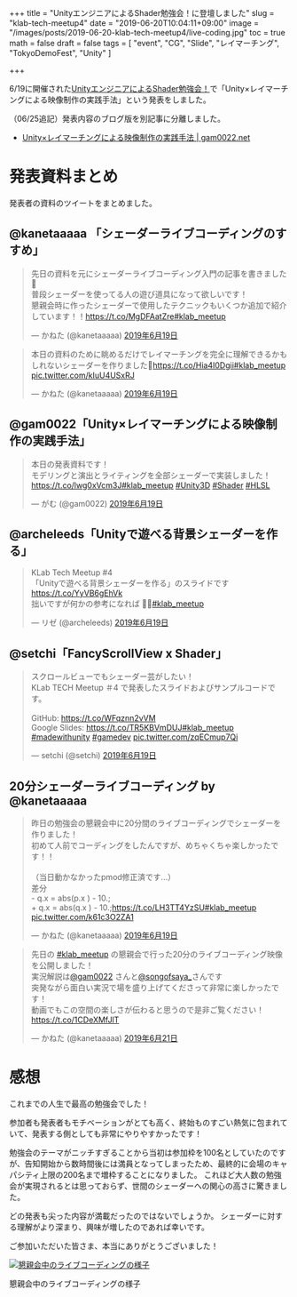 +++
title = "UnityエンジニアによるShader勉強会！に登壇しました"
slug = "klab-tech-meetup4"
date = "2019-06-20T10:04:11+09:00"
image = "/images/posts/2019-06-20-klab-tech-meetup4/live-coding.jpg"
toc = true
math = false
draft = false
tags = [
    "event", "CG", "Slide", "レイマーチング", "TokyoDemoFest", "Unity"
]

+++

6/19に開催された[UnityエンジニアによるShader勉強会！](https://techplay.jp/event/733454)で「Unity×レイマーチングによる映像制作の実践手法」という発表をしました。

<script async class="speakerdeck-embed" data-id="daf8218b7458460087137b6f23e938b3" data-ratio="1.77777777777778" src="//speakerdeck.com/assets/embed.js"></script>

<!--more-->

（06/25追記）発表内容のブログ版を別記事に分離しました。

- [Unity×レイマーチングによる映像制作の実践手法 | gam0022.net](https://gam0022.net/blog/2019/06/25/unity-raymarching/)

# 発表資料まとめ

発表者の資料のツイートをまとめました。

## @kanetaaaaa 「シェーダーライブコーディングのすすめ」

<blockquote class="twitter-tweet" data-lang="ja"><p lang="ja" dir="ltr">先日の資料を元にシェーダーライブコーディング入門の記事を書きました🤔<br>普段シェーダーを使ってる人の遊び道具になって欲しいです！<br>懇親会時に作ったシェーダーで使用したテクニックもいくつか追加で紹介しています！！<a href="https://t.co/MgDFAatZre">https://t.co/MgDFAatZre</a><a href="https://twitter.com/hashtag/klab_meetup?src=hash&amp;ref_src=twsrc%5Etfw">#klab_meetup</a></p>&mdash; かねた (@kanetaaaaa) <a href="https://twitter.com/kanetaaaaa/status/1141485526815346688?ref_src=twsrc%5Etfw">2019年6月19日</a></blockquote>
<script async src="https://platform.twitter.com/widgets.js" charset="utf-8"></script>

<blockquote class="twitter-tweet" data-lang="ja"><p lang="ja" dir="ltr">本日の資料のために眺めるだけでレイマーチングを完全に理解できるかもしれないシェーダーを作りました🤔<a href="https://t.co/Hia4I0Dgii">https://t.co/Hia4I0Dgii</a><a href="https://twitter.com/hashtag/klab_meetup?src=hash&amp;ref_src=twsrc%5Etfw">#klab_meetup</a> <a href="https://t.co/kIuU4USxRJ">pic.twitter.com/kIuU4USxRJ</a></p>&mdash; かねた (@kanetaaaaa) <a href="https://twitter.com/kanetaaaaa/status/1141307706139004934?ref_src=twsrc%5Etfw">2019年6月19日</a></blockquote>
<script async src="https://platform.twitter.com/widgets.js" charset="utf-8"></script>

## @gam0022「Unity×レイマーチングによる映像制作の実践手法」

<blockquote class="twitter-tweet" data-conversation="none" data-lang="ja"><p lang="ja" dir="ltr">本日の発表資料です！<br>モデリングと演出とライティングを全部シェーダーで実装しました！<a href="https://t.co/lwg0xVcm3J">https://t.co/lwg0xVcm3J</a><a href="https://twitter.com/hashtag/klab_meetup?src=hash&amp;ref_src=twsrc%5Etfw">#klab_meetup</a> <a href="https://twitter.com/hashtag/Unity3D?src=hash&amp;ref_src=twsrc%5Etfw">#Unity3D</a> <a href="https://twitter.com/hashtag/Shader?src=hash&amp;ref_src=twsrc%5Etfw">#Shader</a> <a href="https://twitter.com/hashtag/HLSL?src=hash&amp;ref_src=twsrc%5Etfw">#HLSL</a></p>&mdash; がむ (@gam0022) <a href="https://twitter.com/gam0022/status/1141307844999778304?ref_src=twsrc%5Etfw">2019年6月19日</a></blockquote>
<script async src="https://platform.twitter.com/widgets.js" charset="utf-8"></script>

## @archeleeds「Unityで遊べる背景シェーダーを作る」

<blockquote class="twitter-tweet" data-lang="ja"><p lang="ja" dir="ltr">KLab Tech Meetup #4<br>「Unityで遊べる背景シェーダーを作る」のスライドです<a href="https://t.co/YyVB6gEhVk">https://t.co/YyVB6gEhVk</a><br>拙いですが何かの参考になれば 🙇‍♂️<a href="https://twitter.com/hashtag/klab_meetup?src=hash&amp;ref_src=twsrc%5Etfw">#klab_meetup</a></p>&mdash; リゼ (@archeleeds) <a href="https://twitter.com/archeleeds/status/1141376228558983168?ref_src=twsrc%5Etfw">2019年6月19日</a></blockquote>
<script async src="https://platform.twitter.com/widgets.js" charset="utf-8"></script>

## @setchi「FancyScrollView x Shader」

<blockquote class="twitter-tweet" data-lang="ja"><p lang="ja" dir="ltr">スクロールビューでもシェーダー芸がしたい！<br>KLab TECH Meetup ＃4 で発表したスライドおよびサンプルコードです。<br><br>GitHub: <a href="https://t.co/WFqznn2vVM">https://t.co/WFqznn2vVM</a><br>Google Slides: <a href="https://t.co/TR5KBVmDUJ">https://t.co/TR5KBVmDUJ</a><a href="https://twitter.com/hashtag/klab_meetup?src=hash&amp;ref_src=twsrc%5Etfw">#klab_meetup</a> <a href="https://twitter.com/hashtag/madewithunity?src=hash&amp;ref_src=twsrc%5Etfw">#madewithunity</a> <a href="https://twitter.com/hashtag/gamedev?src=hash&amp;ref_src=twsrc%5Etfw">#gamedev</a> <a href="https://t.co/zqECmup7Qi">pic.twitter.com/zqECmup7Qi</a></p>&mdash; setchi (@setchi) <a href="https://twitter.com/setchi/status/1141313091134562304?ref_src=twsrc%5Etfw">2019年6月19日</a></blockquote>
<script async src="https://platform.twitter.com/widgets.js" charset="utf-8"></script>

## 20分シェーダーライブコーディング by @kanetaaaaa

<blockquote class="twitter-tweet" data-lang="ja"><p lang="ja" dir="ltr">昨日の勉強会の懇親会中に20分間のライブコーディングでシェーダーを作りました！<br>初めて人前でコーディングをしたんですが、めちゃくちゃ楽しかったです！！<br><br>（当日動かなかったpmod修正済です...）<br>差分<br>- q.x = abs(p.x ) - 10.;<br>+ q.x = abs(q.x ) - 10.;<a href="https://t.co/LH3TT4YzSU">https://t.co/LH3TT4YzSU</a><a href="https://twitter.com/hashtag/klab_meetup?src=hash&amp;ref_src=twsrc%5Etfw">#klab_meetup</a> <a href="https://t.co/k61c3O2ZA1">pic.twitter.com/k61c3O2ZA1</a></p>&mdash; かねた (@kanetaaaaa) <a href="https://twitter.com/kanetaaaaa/status/1141480732180619264?ref_src=twsrc%5Etfw">2019年6月19日</a></blockquote>
<script async src="https://platform.twitter.com/widgets.js" charset="utf-8"></script>

<blockquote class="twitter-tweet" data-lang="ja"><p lang="ja" dir="ltr">先日の <a href="https://twitter.com/hashtag/klab_meetup?src=hash&amp;ref_src=twsrc%5Etfw">#klab_meetup</a> の懇親会で行った20分のライブコーディング映像を公開しました！<br>実況解説は<a href="https://twitter.com/gam0022?ref_src=twsrc%5Etfw">@gam0022</a> さんと<a href="https://twitter.com/songofsaya_?ref_src=twsrc%5Etfw">@songofsaya_</a>さんです<br>突発ながら面白い実況で場を盛り上げてくださって非常に楽しかったです！<br>動画でもこの空間の楽しさが伝わると思うので是非ご覧ください！<a href="https://t.co/1CDeXMfJlT">https://t.co/1CDeXMfJlT</a></p>&mdash; かねた (@kanetaaaaa) <a href="https://twitter.com/kanetaaaaa/status/1141987474824036353?ref_src=twsrc%5Etfw">2019年6月21日</a></blockquote>
<script async src="https://platform.twitter.com/widgets.js" charset="utf-8"></script>

# 感想

これまでの人生で最高の勉強会でした！

参加者も発表者もモチベーションがとても高く、終始ものすごい熱気に包まれていて、発表する側としても非常にやりやすかったです！

勉強会のテーマがニッチすぎることから当初は参加枠を100名としていたのですが、告知開始から数時間後には満員となってしまったため、最終的に会場のキャパシティ上限の200名まで増枠することになりました。
これほど大人数の勉強会が実現されるとは思っておらず、世間のシェーダーへの関心の高さに驚きました。

どの発表も尖った内容が満載だったのではないでしょうか。
シェーダーに対する理解がより深まり、興味が増したのであれば幸いです。

ご参加いただいた皆さま、本当にありがとうございました！

[![懇親会中のライブコーディングの様子](/images/posts/2019-06-20-klab-tech-meetup4/live-coding.jpg)](/images/posts/2019-06-20-klab-tech-meetup4/live-coding-original.jpg)

懇親会中のライブコーディングの様子